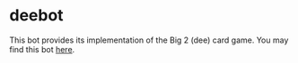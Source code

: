 # deebot
This bot provides its implementation of the Big 2 (dee) card game. You may find this bot [here](https://t.me/jokebig2bot).
